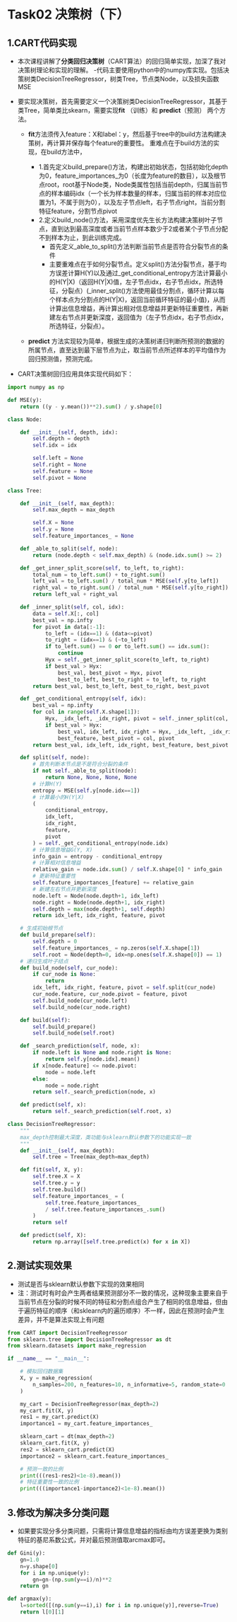 # Task02 决策树（下）
## 1.CART代码实现
- 本次课程讲解了**分类回归决策树**（CART算法）的回归简单实现，加深了我对决策树理论和实现的理解。
-代码主要使用python中的numpy库实现。包括决策树类DecisionTreeRegressor，树类Tree，节点类Node，以及损失函数MSE

- 要实现决策树，首先需要定义一个决策树类DecisionTreeRegressor，其基于类Tree，简单类比skearn，需要实现**fit** （训练）和 **predict**（预测） 两个方法。

    - **fit**方法须传入feature：X和label：y，然后基于tree中的build方法构建决策树，再计算并保存每个feature的重要性。
重难点在于build方法的实现，在build方法中，
        - 1.首先定义build_prepare()方法，构建出初始状态，包括初始化depth为0，feature_importances_为0（长度为feature的数目），以及根节点root，root基于Node类，Node类属性包括当前depth，归属当前节点的样本编码idx（一个长为样本数量的样本，归属当前的样本对应位置为1，不属于则为0），以及左子节点left，右子节点right，当前分割特征feature，分割节点pivot
        - 2.定义build_node()方法，采用深度优先生长方法构建决策树叶子节点，直到达到最高深度或者当前节点样本数少于2或者某个子节点分配不到样本为止，到此训练完成。
            - 首先定义_able_to_split()方法判断当前节点是否符合分裂节点的条件
	        - 主要重难点在于如何分裂节点。定义split()方法分裂节点，基于均方误差计算H(Y)以及通过_get_conditional_entropy方法计算最小的H(Y|X)（返回H(Y|X)值，左子节点idx，右子节点idx，所选特征，分裂点）(_inner_split()方法使用最佳分割点，循环计算以每个样本点为分割点的H(Y|X)，返回当前循环特征的最小值)，从而计算出信息增益，再计算出相对信息增益并更新特征重要性，再新建左右节点并更新深度，返回值为（左子节点idx，右子节点idx，所选特征，分裂点）。

    - **predict** 方法实现较为简单，根据生成的决策树递归判断所预测的数据的所属节点，直至达到最下层节点为止，取当前节点所述样本的平均值作为回归预测值，预测完成。

- CART决策树回归应用具体实现代码如下：
```python
import numpy as np
```
```python
def MSE(y):
    return ((y - y.mean())**2).sum() / y.shape[0]
```

```python 
class Node:

    def __init__(self, depth, idx):
        self.depth = depth
        self.idx = idx

        self.left = None
        self.right = None
        self.feature = None
        self.pivot = None
```

```python
class Tree:

    def __init__(self, max_depth):
        self.max_depth = max_depth

        self.X = None
        self.y = None
        self.feature_importances_ = None

    def _able_to_split(self, node):
        return (node.depth < self.max_depth) & (node.idx.sum() >= 2)

    def _get_inner_split_score(self, to_left, to_right):
        total_num = to_left.sum() + to_right.sum()
        left_val = to_left.sum() / total_num * MSE(self.y[to_left])
        right_val = to_right.sum() / total_num * MSE(self.y[to_right])
        return left_val + right_val

    def _inner_split(self, col, idx):
        data = self.X[:, col]
        best_val = np.infty
        for pivot in data[:-1]:
            to_left = (idx==1) & (data<=pivot)
            to_right = (idx==1) & (~to_left)
            if to_left.sum() == 0 or to_left.sum() == idx.sum():
                continue
            Hyx = self._get_inner_split_score(to_left, to_right)
            if best_val > Hyx:
                best_val, best_pivot = Hyx, pivot
                best_to_left, best_to_right = to_left, to_right
        return best_val, best_to_left, best_to_right, best_pivot

    def _get_conditional_entropy(self, idx):
        best_val = np.infty
        for col in range(self.X.shape[1]):
            Hyx, _idx_left, _idx_right, pivot = self._inner_split(col, idx)
            if best_val > Hyx:
                best_val, idx_left, idx_right = Hyx, _idx_left, _idx_right
                best_feature, best_pivot = col, pivot
        return best_val, idx_left, idx_right, best_feature, best_pivot

    def split(self, node):
        # 首先判断本节点是不是符合分裂的条件
        if not self._able_to_split(node):
            return None, None, None, None
        # 计算H(Y)
        entropy = MSE(self.y[node.idx==1])
        # 计算最小的H(Y|X)
        (
            conditional_entropy,
            idx_left,
            idx_right,
            feature,
            pivot
        ) = self._get_conditional_entropy(node.idx)
        # 计算信息增益G(Y, X)
        info_gain = entropy - conditional_entropy
        # 计算相对信息增益
        relative_gain = node.idx.sum() / self.X.shape[0] * info_gain
        # 更新特征重要性
        self.feature_importances_[feature] += relative_gain
        # 新建左右节点并更新深度
        node.left = Node(node.depth+1, idx_left)
        node.right = Node(node.depth+1, idx_right)
        self.depth = max(node.depth+1, self.depth)
        return idx_left, idx_right, feature, pivot

    # 生成初始根节点
    def build_prepare(self):
        self.depth = 0
        self.feature_importances_ = np.zeros(self.X.shape[1])
        self.root = Node(depth=0, idx=np.ones(self.X.shape[0]) == 1)
    # 递归生成叶子结点
    def build_node(self, cur_node):
        if cur_node is None:
            return
        idx_left, idx_right, feature, pivot = self.split(cur_node)
        cur_node.feature, cur_node.pivot = feature, pivot
        self.build_node(cur_node.left)
        self.build_node(cur_node.right)

    def build(self):
        self.build_prepare()
        self.build_node(self.root)

    def _search_prediction(self, node, x):
        if node.left is None and node.right is None:
            return self.y[node.idx].mean()
        if x[node.feature] <= node.pivot:
            node = node.left
        else:
            node = node.right
        return self._search_prediction(node, x)

    def predict(self, x):
        return self._search_prediction(self.root, x)
```

```python
class DecisionTreeRegressor:
    """
    max_depth控制最大深度，类功能与sklearn默认参数下的功能实现一致
    """
    def __init__(self, max_depth):
        self.tree = Tree(max_depth=max_depth)

    def fit(self, X, y):
        self.tree.X = X
        self.tree.y = y
        self.tree.build()
        self.feature_importances_ = (
            self.tree.feature_importances_ 
            / self.tree.feature_importances_.sum()
        )
        return self

    def predict(self, X):
        return np.array([self.tree.predict(x) for x in X])
```
## 2.测试实现效果
- 测试是否与sklearn默认参数下实现的效果相同
- 注：测试时有时会产生两者结果预测部分不一致的情况，这种现象主要来自于当前节点在分裂的时候不同的特征和分割点组合产生了相同的信息增益，但由于遍历特征的顺序（和sklearn内的遍历顺序）不一样，因此在预测时会产生差异，并不是算法实现上有问题
```python
from CART import DecisionTreeRegressor
from sklearn.tree import DecisionTreeRegressor as dt
from sklearn.datasets import make_regression
```
```python
if __name__ == "__main__":

    # 模拟回归数据集
    X, y = make_regression(
        n_samples=200, n_features=10, n_informative=5, random_state=0
    )

    my_cart = DecisionTreeRegressor(max_depth=2)
    my_cart.fit(X, y)
    res1 = my_cart.predict(X)
    importance1 = my_cart.feature_importances_

    sklearn_cart = dt(max_depth=2)
    sklearn_cart.fit(X, y)
    res2 = sklearn_cart.predict(X)
    importance2 = sklearn_cart.feature_importances_

    # 预测一致的比例
    print(((res1-res2)<1e-8).mean())
    # 特征重要性一致的比例
    print(((importance1-importance2)<1e-8).mean())
```
## 3.修改为解决多分类问题
- 如果要实现分多分类问题，只需将计算信息增益的指标由均方误差更换为类别特征的基尼系数公式，并对最后预测值取arcmax即可。
```python
def Gini(y):
    gn=1.0
    n=y.shape[0]
    for i in np.unique(y):
        gn=gn-(np.sum(y==i)/n)**2
    return gn
```

```python
def argmax(y):
    l=sorted([(np.sum(y==i),i) for i in np.unique(y)],reverse=True)
    return l[0][1]
```